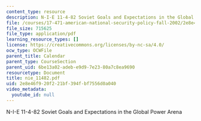 ```yaml
---
content_type: resource
description: N-I-E 11-4-82 Soviet Goals and Expectations in the Global Power Arena
file: /courses/17-471-american-national-security-policy-fall-2002/2e8e46f920f221bf394fbf7556d0a040_nie_11482.pdf
file_size: 715625
file_type: application/pdf
learning_resource_types: []
license: https://creativecommons.org/licenses/by-nc-sa/4.0/
ocw_type: OCWFile
parent_title: Calendar
parent_type: CourseSection
parent_uid: 6be13a02-adeb-e9d9-7e23-80a7c8ea9690
resourcetype: Document
title: nie_11482.pdf
uid: 2e8e46f9-20f2-21bf-394f-bf7556d0a040
video_metadata:
  youtube_id: null
---
```

N-I-E 11-4-82 Soviet Goals and Expectations in the Global Power Arena